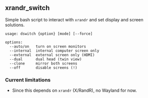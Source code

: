 xrandr_switch
---

Simple bash script to interact with ```xrandr``` and set display and screen solutions.

```
usage: dswitch {option} [mode] [--force]

options:
  --auto/on   turn on screen monitors
  --internal  internal computer screen only
  --external  external screen only (HDMI)
  --dual      dual head (twin view)
  --clone     mirror both screens 
  --off       disable screens (!)
```

### Current limitations

* Since this depends on ```xrandr``` (X/RandR), no Wayland for now.